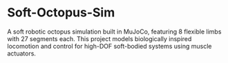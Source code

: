 # Soft-Octopus-Sim
A soft robotic octopus simulation built in MuJoCo, featuring 8 flexible limbs with 27 segments each. This project models biologically inspired locomotion and control for high-DOF soft-bodied systems using muscle actuators.
